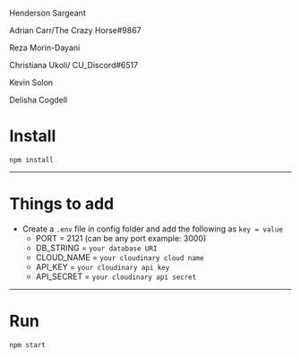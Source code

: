 
Henderson Sargeant

Adrian Carr/The Crazy Horse#9867

Reza Morin-Dayani

Christiana Ukoli/ CU_Discord#6517

Kevin Solon

Delisha Cogdell

# Install

`npm install`

---

# Things to add

- Create a `.env` file in config folder and add the following as `key = value`
  - PORT = 2121 (can be any port example: 3000)
  - DB_STRING = `your database URI`
  - CLOUD_NAME = `your cloudinary cloud name`
  - API_KEY = `your cloudinary api key`
  - API_SECRET = `your cloudinary api secret`

---

# Run

`npm start`
